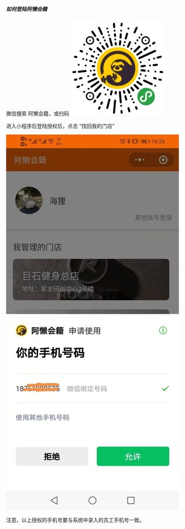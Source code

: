 ##### 如何登陆阿懒会籍
微信搜索 阿懒会籍，或扫码
![image-20190301222655667](../assets/阿懒会籍小程序码.jpg)

进入小程序后登陆授权后，点击 “找回我的门店”

![image-20190301222655667](../assets/授权手机号.jpeg)

注意，以上授权的手机号要与系统中录入的员工手机号一致。

